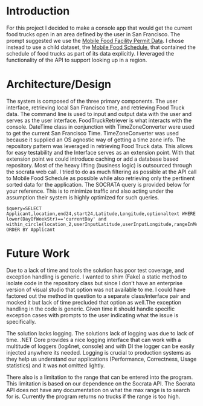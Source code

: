 # Introduction

For this project I decided to make a console app that would get the current food trucks open in an area defined by the user in San Francisco. The prompt suggested we use the [Mobile Food Facility Permit Data](https://data.sfgov.org/Economy-and-Community/Mobile-Food-Facility-Permit/rqzj-sfat). I chose instead to use a child dataset, the [Mobile Food Schedule](https://data.sfgov.org/Economy-and-Community/Mobile-Food-Schedule/jjew-r69b), that contained the schedule of food trucks as part of its data explicitly.  I leveraged the functionality of the API to support looking up in a region.

# Architecture/Design
The system is composed of the three primary components. The user interface, retrieving local San Francisco time, and retrieving Food Truck data.
The command line is used to input and output data with the user and serves as the user interface. FoodTruckRetriever is what interacts with the console. 
DateTime class in conjunction with TimeZoneConverter were used to get the current San Francisco Time. TimeZoneConverter was used because it supplied an OS agnostic way of getting a time zone info.
The repository pattern was leveraged in retrieving Food Truck data. This allows for easy testability and the Interface serves as an extension point. With that extension point we could introduce caching or add a database based repository. Most of the heavy lifting (business logic) is outsourced through the socrata web call. I tried to do as much filtering as possible at the API call to Mobile Food Schedule as possible while also retrieving only the pertinent sorted data for the application. The SOCRATA query is provided below for your reference. This is to minimize traffic and also acting under the assumption their system is highly optimized for such queries.

	$query=SELECT Applicant,location,end24,start24,Latitude,Longitude,optionaltext WHERE lower(DayOfWeekStr)=='currentDay' and within_circle(location_2,userInputLatitude,userInputLongitude,rangeInMeters) ORDER BY Applicant

# Future Work
Due to a lack of time and tools the solution has poor test coverage, and exception handling is generic. I wanted to shim (Fake) a static method to isolate code in the repository class but since I don’t have an enterprise version of visual studio that option was not available to me. I could have factored out the method in question to a separate class/interface pair and mocked it but lack of time precluded that option as well.The exception handling in the code is generic. Given time it should handle specific exception cases with prompts to the user indicating what the issue is specifically. 

The solution lacks logging. The solutions lack of logging was due to lack of time. .NET Core provides a nice logging interface that can work with a multitude of loggers (log4net, console) and with DI the logger can be easily injected anywhere its needed. Logging is crucial to production systems as they help us understand our applications (Performance, Correctness, Usage statistics) and it was not omitted lightly.

There also is a limitation to the range that can be entered into the program. This limitation is based on our dependence on the Socrata API. The Socrata API does not have any documentation on what the max range is to search for is. Currently the program returns no trucks if the range is too high.



